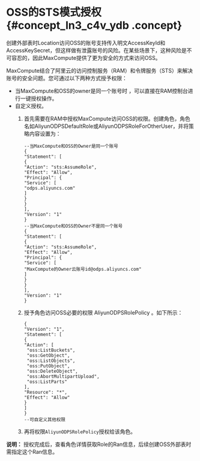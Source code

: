 # OSS的STS模式授权 {#concept_ln3_c4v_ydb .concept}

创建外部表时Location访问OSS的账号支持传入明文AccessKeyId和AccessKeySecret，但这样做有泄露账号的风险。在某些场景下，这种风险是不可容忍的，因此MaxCompute提供了更为安全的方式来访问OSS。

MaxCompute结合了阿里云的访问控制服务（RAM）和令牌服务（STS）来解决账号的安全问题。您可通过以下两种方式授予权限：

-   当MaxCompute和OSS的owner是同一个账号时 ，可以直接在RAM控制台进行一键授权操作。
-   自定义授权。
    1.  首先需要在RAM中授权MaxCompute访问OSS的权限。创建角色，角色名如AliyunODPSDefaultRole或AliyunODPSRoleForOtherUser，并将策略内容设置为：

        ```
        --当MaxCompute和OSS的Owner是同一个账号
        {
        "Statement": [
        {
        "Action": "sts:AssumeRole",
        "Effect": "Allow",
        "Principal": {
        "Service": [
        "odps.aliyuncs.com"
        ]
        }
        }
        ],
        "Version": "1"
        }
        --当MaxCompute和OSS的Owner不是同一个账号
        {
        "Statement": [
        {
        "Action": "sts:AssumeRole",
        "Effect": "Allow",
        "Principal": {
        "Service": [
        "MaxCompute的Owner云账号id@odps.aliyuncs.com"
        ]
        }
        }
        ],
        "Version": "1"
        }
        ```

    2.  授予角色访问OSS必要的权限 AliyunODPSRolePolicy 。如下所示：

        ```
        {
        "Version": "1",
        "Statement": [
        {
        "Action": [
         "oss:ListBuckets",
         "oss:GetObject",
         "oss:ListObjects",
         "oss:PutObject",
         "oss:DeleteObject",
         "oss:AbortMultipartUpload",
         "oss:ListParts"
        ],
        "Resource": "*",
        "Effect": "Allow"
        }
        ]
        }
        --可自定义其他权限
        ```

    3.  再将权限`AliyunODPSRolePolicy`授权给该角色。

**说明：** 授权完成后，查看角色详情获取Role的Ran信息，后续创建OSS外部表时需指定这个Ran信息。

